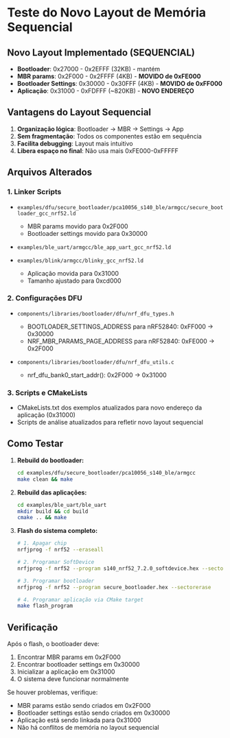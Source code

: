 # Teste do Novo Layout de Memória Sequencial

## Novo Layout Implementado (SEQUENCIAL)

- **Bootloader**: 0x27000 - 0x2EFFF (32KB) - mantém
- **MBR params**: 0x2F000 - 0x2FFFF (4KB) - **MOVIDO de 0xFE000**
- **Bootloader Settings**: 0x30000 - 0x30FFF (4KB) - **MOVIDO de 0xFF000**
- **Aplicação**: 0x31000 - 0xFDFFF (~820KB) - **NOVO ENDEREÇO**

## Vantagens do Layout Sequencial

1. **Organização lógica**: Bootloader → MBR → Settings → App
2. **Sem fragmentação**: Todos os componentes estão em sequência
3. **Facilita debugging**: Layout mais intuitivo
4. **Libera espaço no final**: Não usa mais 0xFE000-0xFFFFF

## Arquivos Alterados

### 1. Linker Scripts
- `examples/dfu/secure_bootloader/pca10056_s140_ble/armgcc/secure_bootloader_gcc_nrf52.ld`
  - MBR params movido para 0x2F000
  - Bootloader settings movido para 0x30000

- `examples/ble_uart/armgcc/ble_app_uart_gcc_nrf52.ld`
- `examples/blink/armgcc/blinky_gcc_nrf52.ld`
  - Aplicação movida para 0x31000
  - Tamanho ajustado para 0xcd000

### 2. Configurações DFU
- `components/libraries/bootloader/dfu/nrf_dfu_types.h`
  - BOOTLOADER_SETTINGS_ADDRESS para nRF52840: 0xFF000 → 0x30000
  - NRF_MBR_PARAMS_PAGE_ADDRESS para nRF52840: 0xFE000 → 0x2F000

- `components/libraries/bootloader/dfu/nrf_dfu_utils.c`
  - nrf_dfu_bank0_start_addr(): 0x2F000 → 0x31000

### 3. Scripts e CMakeLists
- CMakeLists.txt dos exemplos atualizados para novo endereço da aplicação (0x31000)
- Scripts de análise atualizados para refletir novo layout sequencial

## Como Testar

1. **Rebuild do bootloader:**
   ```bash
   cd examples/dfu/secure_bootloader/pca10056_s140_ble/armgcc
   make clean && make
   ```

2. **Rebuild das aplicações:**
   ```bash
   cd examples/ble_uart/ble_uart
   mkdir build && cd build
   cmake .. && make
   ```

3. **Flash do sistema completo:**
   ```bash
   # 1. Apagar chip
   nrfjprog -f nrf52 --eraseall

   # 2. Programar SoftDevice
   nrfjprog -f nrf52 --program s140_nrf52_7.2.0_softdevice.hex --sectorerase

   # 3. Programar bootloader
   nrfjprog -f nrf52 --program secure_bootloader.hex --sectorerase

   # 4. Programar aplicação via CMake target
   make flash_program
   ```

## Verificação

Após o flash, o bootloader deve:
1. Encontrar MBR params em 0x2F000
2. Encontrar bootloader settings em 0x30000
3. Inicializar a aplicação em 0x31000
4. O sistema deve funcionar normalmente

Se houver problemas, verifique:
- MBR params estão sendo criados em 0x2F000
- Bootloader settings estão sendo criados em 0x30000
- Aplicação está sendo linkada para 0x31000
- Não há conflitos de memória no layout sequencial
